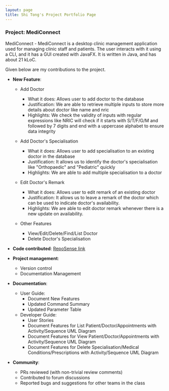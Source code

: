 ```yaml
---
layout: page
title: Shi Tong's Project Portfolio Page
---
```


### Project: MediConnect

MediConnect - MediConnect is a desktop clinic management application used for managing clinic staff and patients. The user interacts with it using a CLI, and it has a GUI created with JavaFX. It is written in Java, and has about 21 kLoC.

Given below are my contributions to the project.


* **New Feature**: 
  * Add Doctor 
    * What it does: Allows user to add doctor to the database
    * Justification: We are able to retrieve multiple inputs to store more details about doctor like name and nric  
    * Highlights: We check the validity of inputs with regular expressions like NRIC will check if it starts with S/T/F/G/M and followed by 7 digits and end with a uppercase alphabet to ensure data integrity

  * Add Doctor's Specialisation
    * What it does: Allows user to add specialisation to an existing doctor in the database 
    * Justification: It allows us to identify the doctor's specialisation like "Orthopaedic" and "Pediatric" quickly  
    * Highlights: We are able to add multiple specialisation to a doctor 

  * Edit Doctor's Remark
    * What it does: Allows user to edit remark of an existing doctor
    * Justification: It allows us to leave a remark of the doctor which can be used to indicate doctor's availability.
    * Highlights: We are able to edit doctor remark whenever there is a new update on availability.
    
  * Other Features
    * View/Edit/Delete/Find/List Doctor
    * Delete Doctor's Specialisation

* **Code contributed**: [RepoSense link](https://nus-cs2103-ay2324s1.github.io/tp-dashboard/?search=&sort=groupTitle&sortWithin=title&timeframe=commit&mergegroup=&groupSelect=groupByRepos&breakdown=true&checkedFileTypes=docs~functional-code~test-code&since=2023-09-22&tabOpen=true&tabType=authorship&tabAuthor=kimshitong&tabRepo=AY2324S1-CS2103T-T08-1%2Ftp%5Bmaster%5D&authorshipIsMergeGroup=false&authorshipFileTypes=docs~functional-code~test-code&authorshipIsBinaryFileTypeChecked=false&authorshipIsIgnoredFilesChecked=false%23%2F)

* **Project management**:
  * Version control 
  * Documentation Management

* **Documentation**:
  * User Guide:
    * Document New Features 
    * Updated Command Summary
    * Updated Parameter Table 
  * Developer Guide:
    * User Stories
    * Document Features for List Patient/Doctor/Appointments with Activity/Sequence UML Diagram
    * Document Features for View Patient/Doctor/Appointments with Activity/Sequence UML Diagram
    * Document Features for Delete Specialisation/Medical Conditions/Prescriptions with Activity/Sequence UML Diagram

* **Community**:
  * PRs reviewed (with non-trivial review comments)
  * Contributed to forum discussions
  * Reported bugs and suggestions for other teams in the class
